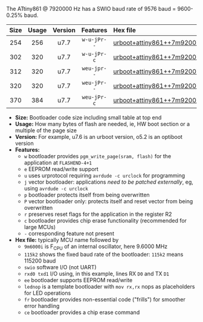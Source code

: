 The ATtiny861 @ 7920000 Hz has a SWIO baud rate of 9576 baud = 9600-0.25% baud.

|Size|Usage|Version|Features|Hex file|
|:-:|:-:|:-:|:-:|:--|
|254|256|u7.7|`w-u-jPr--`|[urboot+attiny861++7m9200i++++9k6_swio_rxb0_txb1_lednop.hex](https://raw.githubusercontent.com/stefanrueger/urboot.hex/main/mcus/attiny861/internal_oscillator/fint++7m9200_Hz/br++++9k6_bps/urboot+attiny861++7m9200i++++9k6_swio_rxb0_txb1_lednop.hex)|
|302|320|u7.7|`w-u-jPr-c`|[urboot+attiny861++7m9200i++++9k6_swio_rxb0_txb1_lednop_fr_ce.hex](https://raw.githubusercontent.com/stefanrueger/urboot.hex/main/mcus/attiny861/internal_oscillator/fint++7m9200_Hz/br++++9k6_bps/urboot+attiny861++7m9200i++++9k6_swio_rxb0_txb1_lednop_fr_ce.hex)|
|312|320|u7.7|`weu-jpr--`|[urboot+attiny861++7m9200i++++9k6_swio_rxb0_txb1_ee_lednop.hex](https://raw.githubusercontent.com/stefanrueger/urboot.hex/main/mcus/attiny861/internal_oscillator/fint++7m9200_Hz/br++++9k6_bps/urboot+attiny861++7m9200i++++9k6_swio_rxb0_txb1_ee_lednop.hex)|
|320|320|u7.7|`weu-jPr--`|[urboot+attiny861++7m9200i++++9k6_swio_rxb0_txb1_ee.hex](https://raw.githubusercontent.com/stefanrueger/urboot.hex/main/mcus/attiny861/internal_oscillator/fint++7m9200_Hz/br++++9k6_bps/urboot+attiny861++7m9200i++++9k6_swio_rxb0_txb1_ee.hex)|
|370|384|u7.7|`weu-jPr-c`|[urboot+attiny861++7m9200i++++9k6_swio_rxb0_txb1_ee_lednop_fr_ce.hex](https://raw.githubusercontent.com/stefanrueger/urboot.hex/main/mcus/attiny861/internal_oscillator/fint++7m9200_Hz/br++++9k6_bps/urboot+attiny861++7m9200i++++9k6_swio_rxb0_txb1_ee_lednop_fr_ce.hex)|

- **Size:** Bootloader code size including small table at top end
- **Usage:** How many bytes of flash are needed, ie, HW boot section or a multiple of the page size
- **Version:** For example, u7.6 is an urboot version, o5.2 is an optiboot version
- **Features:**
  + `w` bootloader provides `pgm_write_page(sram, flash)` for the application at `FLASHEND-4+1`
  + `e` EEPROM read/write support
  + `u` uses urprotocol requiring `avrdude -c urclock` for programming
  + `j` vector bootloader: applications *need to be patched externally*, eg, using `avrdude -c urclock`
  + `p` bootloader protects itself from being overwritten
  + `P` vector bootloader only: protects itself and reset vector from being overwritten
  + `r` preserves reset flags for the application in the register R2
  + `c` bootloader provides chip erase functionality (recommended for large MCUs)
  + `-` corresponding feature not present
- **Hex file:** typically MCU name followed by
  + `9m6000i` is F<sub>CPU</sub> of an internal oscillator, here 9.6000 MHz
  + `115k2` shows the fixed baud rate of the bootloader: `115k2` means 115200 baud
  + `swio` software I/O (not UART)
  + `rxd0 txd1` I/O using, in this example, lines RX `D0` and TX `D1`
  + `ee` bootloader supports EEPROM read/write
  + `lednop` is a template bootloader with `mov rx,rx` nops as placeholders for LED operations
  + `fr` bootloader provides non-essential code ("frills") for smoother error handling
  + `ce` bootloader provides a chip erase command
